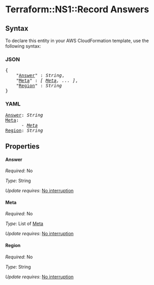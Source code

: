 # Terraform::NS1::Record Answers

## Syntax

To declare this entity in your AWS CloudFormation template, use the following syntax:

### JSON

<pre>
{
    "<a href="#answer" title="Answer">Answer</a>" : <i>String</i>,
    "<a href="#meta" title="Meta">Meta</a>" : <i>[ <a href="answers-meta.md">Meta</a>, ... ]</i>,
    "<a href="#region" title="Region">Region</a>" : <i>String</i>
}
</pre>

### YAML

<pre>
<a href="#answer" title="Answer">Answer</a>: <i>String</i>
<a href="#meta" title="Meta">Meta</a>: <i>
      - <a href="answers-meta.md">Meta</a></i>
<a href="#region" title="Region">Region</a>: <i>String</i>
</pre>

## Properties

#### Answer

_Required_: No

_Type_: String

_Update requires_: [No interruption](https://docs.aws.amazon.com/AWSCloudFormation/latest/UserGuide/using-cfn-updating-stacks-update-behaviors.html#update-no-interrupt)

#### Meta

_Required_: No

_Type_: List of <a href="answers-meta.md">Meta</a>

_Update requires_: [No interruption](https://docs.aws.amazon.com/AWSCloudFormation/latest/UserGuide/using-cfn-updating-stacks-update-behaviors.html#update-no-interrupt)

#### Region

_Required_: No

_Type_: String

_Update requires_: [No interruption](https://docs.aws.amazon.com/AWSCloudFormation/latest/UserGuide/using-cfn-updating-stacks-update-behaviors.html#update-no-interrupt)

